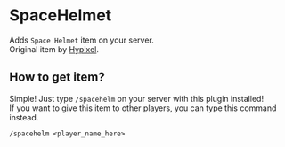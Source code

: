 # SpaceHelmet
Adds `Space Helmet` item on your server.\
Original item by [Hypixel](https://hypixel.net).

## How to get item?
Simple! Just type `/spacehelm` on your server with this plugin installed! \
If you want to give this item to other players, you can type this command instead.
    
    /spacehelm <player_name_here>


